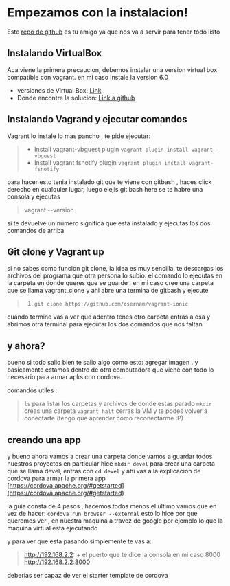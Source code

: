 # Empezamos con la instalacion!

Este [repo de github](https://bit.ly/2RjT56U)  es tu amigo ya que nos va a servir para tener todo listo

## Instalando VirtualBox
Aca viene la primera precaucion, debemos instalar una version virtual box compatible con vagrant. en mi caso instale la version 6.0 
 - versiones de Virtual Box: [Link](https://www.virtualbox.org/wiki/Download_Old_Builds)
 - Donde encontre la solucion: [ Link  a github ]( https://github.com/rapid7/metasploitable3/issues/200#issuecomment-576124485)
 
## Instalando Vagrand y ejecutar comandos
Vagrant lo instale lo mas pancho , te pide ejecutar:
 > -   Install vagrant-vbguest plugin  `vagrant plugin install vagrant-vbguest`
> -  Install vagrant fsnotify plugin  `vagrant plugin install vagrant-fsnotify`

para hacer esto tenia instalado git que te viene con gitbash , haces click derecho en cualquier lugar, luego elejis git bash here se te habre una consola y ejecutas 
> vagrant --version

si te devuelve un numero significa que esta instalado y ejecutas los dos comandos de arriba 
## Git clone y Vagrant up
si no sabes como funcion git clone, la idea es muy sencilla, te descargas los archivos del programa que otra persona lo subio. el comando lo ejecutas en la carpeta en donde queres que se guarde . en mi caso cree una carpeta que se llama vagrant_clone y ahi abre una termina de gitbash y ejecute 
> 1.  `git clone https://github.com/csernam/vagrant-ionic`

cuando termine vas a ver que adentro tenes otro carpeta entras a esa y abrimos otra terminal para ejecutar los dos comandos que nos faltan

## y ahora? 
bueno si todo salio bien te salio algo como esto: agregar imagen . y basicamente estamos dentro de otra computadora que viene con todo lo necesario para armar apks con cordova.

comandos utiles :
> `ls` para listar los carpetas y archivos de donde estas parado
> `mkdir` creas una carpeta 
> `vagrant halt` cerras la VM y te podes volver a conectarte (tengo que aprender como reconectarme :P)

## creando una app
y bueno ahora vamos a crear una carpeta donde vamos a guardar todos nuestros proyectos en particular hice
`mkdir devel` para crear una carpeta que se llama devel, entras con `cd devel` y ahi vas a la explicacion de cordova para armar la primera app [https://cordova.apache.org/#getstarted](https://cordova.apache.org/#getstarted)

la guia consta de 4 pasos , hacemos todos menos el ultimo vamos que en vez de hacer: 
`cordova run browser --external`
esto lo hice por que queremos ver , en nuestra maquina a travez de google por ejemplo lo que la maquina virtual esta ejecutando 

y para ver que esta pasando simplemente te vas a: 
>  http://192.168.2.2: + el puerto que te dice la consola en mi caso 8000
>  http://192.168.2.2:8000

deberias ser capaz de ver el starter template de cordova
